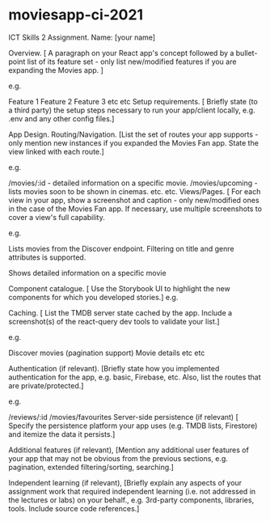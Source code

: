 # moviesapp-ci-2021


ICT Skills 2 Assignment.
Name: [your name]

Overview.
[ A paragraph on your React app's concept followed by a bullet-point list of its feature set - only list new/modified features if you are expanding the Movies app. ]

e.g.

Feature 1
Feature 2
Feature 3
etc
etc
Setup requirements.
[ Briefly state (to a third party) the setup steps necessary to run your app/client locally, e.g. .env and any other config files.]

App Design.
Routing/Navigation.
[List the set of routes your app supports - only mention new instances if you expanded the Movies Fan app. State the view linked with each route.]

e.g.

/movies/:id - detailed information on a specific movie.
/movies/upcoming - lists movies soon to be shown in cinemas.
etc.
etc.
Views/Pages.
[ For each view in your app, show a screenshot and caption - only new/modified ones in the case of the Movies Fan app. If necessary, use multiple screenshots to cover a view's full capability.

e.g.

Lists movies from the Discover endpoint. Filtering on title and genre attributes is supported.





Shows detailed information on a specific movie



Component catalogue.
[ Use the Storybook UI to highlight the new components for which you developed stories.] e.g.



Caching.
[ List the TMDB server state cached by the app. Include a screenshot(s) of the react-query dev tools to validate your list.]

e.g.

Discover movies (pagination support)
Movie details
etc
etc


Authentication (if relevant).
[Briefly state how you implemented authentication for the app, e.g. basic, Firebase, etc. Also, list the routes that are private/protected.]

e.g.

/reviews/:id
/movies/favourites
Server-side persistence (if relevant)
[ Specify the persistence platform your app uses (e.g. TMDB lists, Firestore) and itemize the data it persists.]

Additional features (if relevant),
[Mention any additional user features of your app that may not be obvious from the previous sections, e.g. pagination, extended filtering/sorting, searching.]

Independent learning (if relevant),
[Briefly explain any aspects of your assignment work that required independent learning (i.e. not addressed in the lectures or labs) on your behalf., e.g. 3rd-party components, libraries, tools. Include source code references.]
